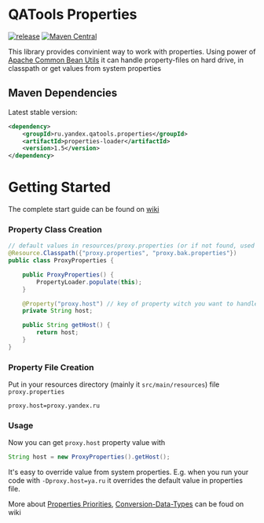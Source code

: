 # QATools Properties

[![release](http://github-release-version.herokuapp.com/github/yandex-qatools/properties/release.svg?style=flat)](https://github.com/yandex-qatools/properties/releases/latest)
[![Maven Central](https://maven-badges.herokuapp.com/maven-central/ru.yandex.qatools.properties/properties-loader/badge.svg?style=flat)](https://maven-badges.herokuapp.com/maven-central/ru.yandex.qatools.properties/properties-loader)  

This library provides convinient way to work with properties. Using power of [Apache Common Bean Utils](http://commons.apache.org/proper/commons-beanutils/) it can handle property-files on hard drive, in classpath or get values from system properties

## Maven Dependencies

Latest stable version:
```xml
<dependency>
    <groupId>ru.yandex.qatools.properties</groupId>
    <artifactId>properties-loader</artifactId>
    <version>1.5</version>
</dependency>
```

# Getting Started

The complete start guide can be found on [wiki](https://github.com/yandex-qatools/properties/wiki/Start-Guide)

### Property Class Creation

```java
// default values in resources/proxy.properties (or if not found, used values from resources/proxy.bak.properties)
@Resource.Classpath({"proxy.properties", "proxy.bak.properties"})
public class ProxyProperties {

    public ProxyProperties() {
        PropertyLoader.populate(this); 
    }

    @Property("proxy.host") // key of property witch you want to handle
    private String host;

    public String getHost() {
        return host;
    }
}
```

### Property File Creation

Put in your resources directory (mainly it `src/main/resources`) file `proxy.properties`

```properties
proxy.host=proxy.yandex.ru
```

### Usage

Now you can get `proxy.host` property value with  

```java
String host = new ProxyProperties().getHost();
```

It's easy to override value from system properties. E.g. when you run your code with `-Dproxy.host=ya.ru` it overrides the default value in properties file.

More about [Properties Priorities](https://github.com/yandex-qatools/properties/wiki/Properties-Priorities), [Conversion-Data-Types](https://github.com/yandex-qatools/properties/wiki/Conversion-Data-Types) can be foud on wiki

